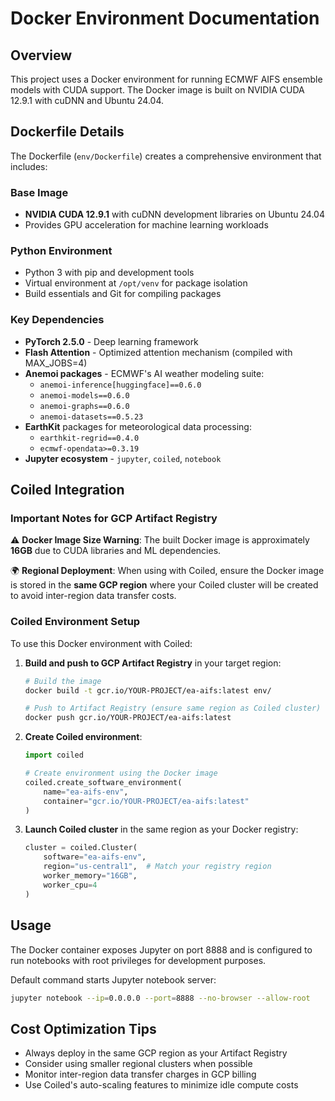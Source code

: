 # Docker Environment Documentation

## Overview

This project uses a Docker environment for running ECMWF AIFS ensemble models with CUDA support. The Docker image is built on NVIDIA CUDA 12.9.1 with cuDNN and Ubuntu 24.04.

## Dockerfile Details

The Dockerfile (`env/Dockerfile`) creates a comprehensive environment that includes:

### Base Image
- **NVIDIA CUDA 12.9.1** with cuDNN development libraries on Ubuntu 24.04
- Provides GPU acceleration for machine learning workloads

### Python Environment
- Python 3 with pip and development tools
- Virtual environment at `/opt/venv` for package isolation
- Build essentials and Git for compiling packages

### Key Dependencies
- **PyTorch 2.5.0** - Deep learning framework
- **Flash Attention** - Optimized attention mechanism (compiled with MAX_JOBS=4)
- **Anemoi packages** - ECMWF's AI weather modeling suite:
  - `anemoi-inference[huggingface]==0.6.0`
  - `anemoi-models==0.6.0`
  - `anemoi-graphs==0.6.0`
  - `anemoi-datasets==0.5.23`
- **EarthKit** packages for meteorological data processing:
  - `earthkit-regrid==0.4.0`
  - `ecmwf-opendata>=0.3.19`
- **Jupyter ecosystem** - `jupyter`, `coiled`, `notebook`

## Coiled Integration

### Important Notes for GCP Artifact Registry

⚠️ **Docker Image Size Warning**: The built Docker image is approximately **16GB** due to CUDA libraries and ML dependencies.

🌍 **Regional Deployment**: When using with Coiled, ensure the Docker image is stored in the **same GCP region** where your Coiled cluster will be created to avoid inter-region data transfer costs.

### Coiled Environment Setup

To use this Docker environment with Coiled:

1. **Build and push to GCP Artifact Registry** in your target region:
   ```bash
   # Build the image
   docker build -t gcr.io/YOUR-PROJECT/ea-aifs:latest env/
   
   # Push to Artifact Registry (ensure same region as Coiled cluster)
   docker push gcr.io/YOUR-PROJECT/ea-aifs:latest
   ```

2. **Create Coiled environment**:
   ```python
   import coiled
   
   # Create environment using the Docker image
   coiled.create_software_environment(
       name="ea-aifs-env",
       container="gcr.io/YOUR-PROJECT/ea-aifs:latest"
   )
   ```

3. **Launch Coiled cluster** in the same region as your Docker registry:
   ```python
   cluster = coiled.Cluster(
       software="ea-aifs-env",
       region="us-central1",  # Match your registry region
       worker_memory="16GB",
       worker_cpu=4
   )
   ```

## Usage

The Docker container exposes Jupyter on port 8888 and is configured to run notebooks with root privileges for development purposes.

Default command starts Jupyter notebook server:
```bash
jupyter notebook --ip=0.0.0.0 --port=8888 --no-browser --allow-root
```

## Cost Optimization Tips

- Always deploy in the same GCP region as your Artifact Registry
- Consider using smaller regional clusters when possible
- Monitor inter-region data transfer charges in GCP billing
- Use Coiled's auto-scaling features to minimize idle compute costs